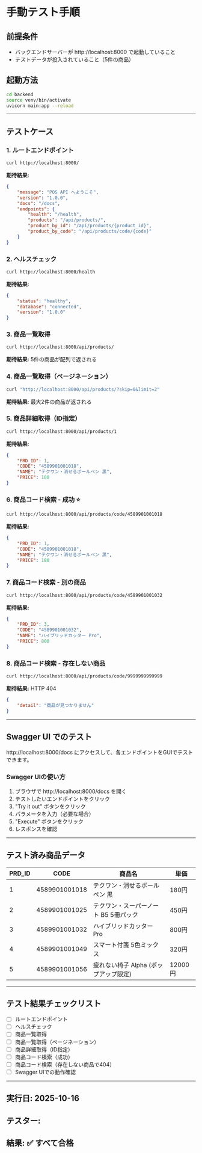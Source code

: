 # 手動テスト手順

## 前提条件
- バックエンドサーバーが http://localhost:8000 で起動していること
- テストデータが投入されていること（5件の商品）

## 起動方法

```bash
cd backend
source venv/bin/activate
uvicorn main:app --reload
```

---

## テストケース

### 1. ルートエンドポイント

```bash
curl http://localhost:8000/
```

**期待結果:**
```json
{
    "message": "POS API へようこそ",
    "version": "1.0.0",
    "docs": "/docs",
    "endpoints": {
        "health": "/health",
        "products": "/api/products/",
        "product_by_id": "/api/products/{product_id}",
        "product_by_code": "/api/products/code/{code}"
    }
}
```

### 2. ヘルスチェック

```bash
curl http://localhost:8000/health
```

**期待結果:**
```json
{
    "status": "healthy",
    "database": "connected",
    "version": "1.0.0"
}
```

### 3. 商品一覧取得

```bash
curl http://localhost:8000/api/products/
```

**期待結果:** 5件の商品が配列で返される

### 4. 商品一覧取得（ページネーション）

```bash
curl "http://localhost:8000/api/products/?skip=0&limit=2"
```

**期待結果:** 最大2件の商品が返される

### 5. 商品詳細取得（ID指定）

```bash
curl http://localhost:8000/api/products/1
```

**期待結果:**
```json
{
    "PRD_ID": 1,
    "CODE": "4589901001018",
    "NAME": "テクワン・消せるボールペン 黒",
    "PRICE": 180
}
```

### 6. 商品コード検索 - 成功 ⭐

```bash
curl http://localhost:8000/api/products/code/4589901001018
```

**期待結果:**
```json
{
    "PRD_ID": 1,
    "CODE": "4589901001018",
    "NAME": "テクワン・消せるボールペン 黒",
    "PRICE": 180
}
```

### 7. 商品コード検索 - 別の商品

```bash
curl http://localhost:8000/api/products/code/4589901001032
```

**期待結果:**
```json
{
    "PRD_ID": 3,
    "CODE": "4589901001032",
    "NAME": "ハイブリッドカッター Pro",
    "PRICE": 800
}
```

### 8. 商品コード検索 - 存在しない商品

```bash
curl http://localhost:8000/api/products/code/9999999999999
```

**期待結果:** HTTP 404
```json
{
    "detail": "商品が見つかりません"
}
```

---

## Swagger UI でのテスト

http://localhost:8000/docs にアクセスして、各エンドポイントをGUIでテストできます。

### Swagger UIの使い方

1. ブラウザで http://localhost:8000/docs を開く
2. テストしたいエンドポイントをクリック
3. "Try it out" ボタンをクリック
4. パラメータを入力（必要な場合）
5. "Execute" ボタンをクリック
6. レスポンスを確認

---

## テスト済み商品データ

| PRD_ID | CODE | 商品名 | 単価 |
|--------|------|--------|------|
| 1 | 4589901001018 | テクワン・消せるボールペン 黒 | 180円 |
| 2 | 4589901001025 | テクワン・スーパーノート B5 5冊パック | 450円 |
| 3 | 4589901001032 | ハイブリッドカッター Pro | 800円 |
| 4 | 4589901001049 | スマート付箋 5色ミックス | 320円 |
| 5 | 4589901001056 | 疲れない椅子 Alpha (ポップアップ限定) | 12000円 |

---

## テスト結果チェックリスト

- [ ] ルートエンドポイント
- [ ] ヘルスチェック
- [ ] 商品一覧取得
- [ ] 商品一覧取得（ページネーション）
- [ ] 商品詳細取得（ID指定）
- [ ] 商品コード検索（成功）
- [ ] 商品コード検索（存在しない商品で404）
- [ ] Swagger UIでの動作確認

---

## 実行日: 2025-10-16
## テスター: 
## 結果: ✅ すべて合格
